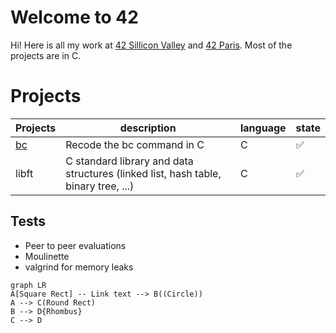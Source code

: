 # Welcome to 42

Hi! Here is all my work at [42 Sillicon Valley](https://www.42.us.org/) and [42 Paris](https://www.42.fr/). Most of the projects are in C.

# Projects

| Projects | description | language | state |
|--|--|--|--|
| [bc](/calculator-bc-42-master) | Recode the bc command in C |  C | :white_check_mark: |
| libft | C standard library and data structures (linked list, hash table, binary tree, ...) | C |:white_check_mark: |

## Tests
- Peer to peer evaluations
- Moulinette
- valgrind for memory leaks


```mermaid
graph LR
A[Square Rect] -- Link text --> B((Circle))
A --> C(Round Rect)
B --> D{Rhombus}
C --> D
```
